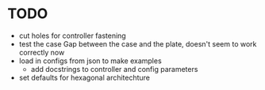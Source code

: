 # TODO 

- cut holes for controller fastening
- test the case Gap between the case and the plate, doesn't seem to work correctly now
- load in configs from json to make examples
  - add docstrings to controller and config parameters
- set defaults for hexagonal architechture

